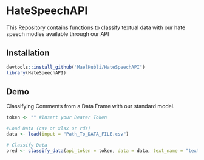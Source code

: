 # HateSpeechAPI
This Repository contains functions to classify textual data with our hate speech modles available through our API


## Installation
```r
devtools::install_github("MaelKubli/HateSpeechAPI")
library(HateSpeechAPI)
```

## Demo
Classifying Comments from a Data Frame with our standard model.

```r
token <- "" #Insert your Bearer Token

#Load Data (csv or xlsx or rds)
data <- load(input = "Path_To_DATA_FILE.csv")

# Classify Data 
pred <- classify_data(api_token = token, data = data, text_name = "text")
```

